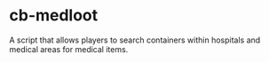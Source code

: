 # cb-medloot
A script that allows players to search containers within hospitals and medical areas for medical items.
